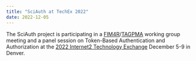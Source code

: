 ```yaml
---
title: "SciAuth at TechEx 2022"
date: 2022-12-05
---
```


The SciAuth project is participating in
a [FIM4R](https://fim4r.org/)/[TAGPMA](https://www.tagpma.org/) working group meeting
and
a panel session on Token-Based Authentication and Authorization
at the
[2022 Internet2 Technology Exchange](https://internet2.edu/2022-technology-exchange/) December 5-9 in Denver.
